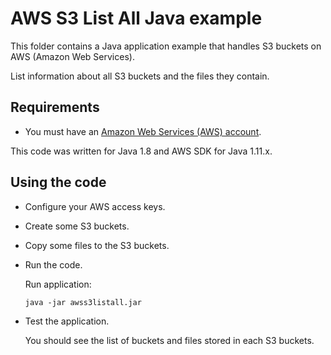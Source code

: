 # AWS S3 List All Java example

This folder contains a Java application example that handles S3 buckets on AWS (Amazon Web Services).

List information about all S3 buckets and the files they contain.




## Requirements

* You must have an [Amazon Web Services (AWS) account](http://aws.amazon.com/).

This code was written for Java 1.8 and AWS SDK for Java 1.11.x.




## Using the code

* Configure your AWS access keys.

* Create some S3 buckets.

* Copy some files to the S3 buckets.

* Run the code.

  Run application:

  ```
  java -jar awss3listall.jar
  ```

* Test the application.

  You should see the list of buckets and files stored in each S3 buckets.
